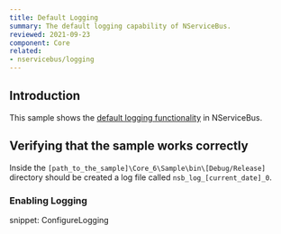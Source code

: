```yaml
---
title: Default Logging
summary: The default logging capability of NServiceBus.
reviewed: 2021-09-23
component: Core
related:
- nservicebus/logging
---
```



## Introduction

This sample shows the [default logging functionality](/nservicebus/logging/#default-logging) in NServiceBus.


## Verifying that the sample works correctly

Inside the `[path_to_the_sample]\Core_6\Sample\bin\[Debug/Release]` directory should be created a log file called `nsb_log_[current_date]_0`.


### Enabling Logging

snippet: ConfigureLogging
